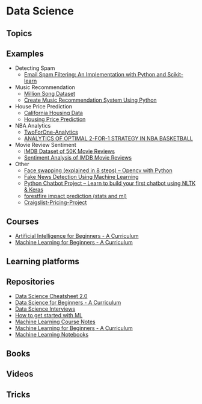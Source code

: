 # Data Science

## Topics 

## Examples
- Detecting Spam
    - [Email Spam Filtering: An Implementation with Python and Scikit-learn](https://www.kdnuggets.com/2017/03/email-spam-filtering-an-implementation-with-python-and-scikit-learn.html)
- Music Recommendation
    - [Million Song Dataset](http://millionsongdataset.com/)
    - [Create Music Recommendation System Using Python](https://towardsdatascience.com/create-music-recommendation-system-using-python-ce5401317159)
- House Price Prediction
    - [California Housing Data](https://www.kaggle.com/datasets/harrywang/housing)
    - [Housing Price Prediction](https://www.kaggle.com/code/harrywang/housing-price-prediction)
- NBA Analytics
    - [TwoForOne-Analytics](https://github.com/jayfeng1/TwoForOne-Analytics)
    - [ANALYTICS OF OPTIMAL 2-FOR-1 STRATEGY IN NBA BASKETBALL](https://racketracer.wordpress.com/2015/05/12/analytics-of-optimal-2-for-1-strategy-in-nba-basketball/)
- Movie Review Sentiment
    - [IMDB Dataset of 50K Movie Reviews](https://www.kaggle.com/datasets/lakshmi25npathi/imdb-dataset-of-50k-movie-reviews)
    - [Sentiment Analysis of IMDB Movie Reviews](https://www.kaggle.com/code/lakshmi25npathi/sentiment-analysis-of-imdb-movie-reviews/notebook)
- Other
    - [Face swapping (explained in 8 steps) – Opencv with Python](https://pysource.com/2019/05/28/face-swapping-explained-in-8-steps-opencv-with-python/)
    - [Fake News Detection Using Machine Learning](https://medium.com/swlh/fake-news-detection-using-machine-learning-69ff9050351f)
    - [Python Chatbot Project – Learn to build your first chatbot using NLTK & Keras](https://data-flair.training/blogs/python-chatbot-project/)
    - [forestfire impact prediction (stats and ml)](https://www.kaggle.com/code/psvishnu/forestfire-impact-prediction-stats-and-ml)
    - [Craigslist-Pricing-Project](https://github.com/jayfeng1/Craigslist-Pricing-Project)


## Courses
- [Artificial Intelligence for Beginners - A Curriculum](https://microsoft.github.io/AI-For-Beginners/)
- [Machine Learning for Beginners - A Curriculum](https://microsoft.github.io/ML-For-Beginners/#/)


## Learning platforms

## Repositories
- [Data Science Cheatsheet 2.0](https://github.com/aaronwangy/Data-Science-Cheatsheet)
- [Data Science for Beginners - A Curriculum](https://github.com/microsoft/Data-Science-For-Beginners)
- [Data Science Interviews](https://github.com/alexeygrigorev/data-science-interviews)
- [How to get started with ML](https://github.com/AssemblyAI-Examples/ML-Study-Guide)
- [Machine Learning Course Notes](https://github.com/dair-ai/ML-Course-Notes)
- [Machine Learning for Beginners - A Curriculum](https://github.com/microsoft/ML-For-Beginners)
- [Machine Learning Notebooks](https://github.com/dair-ai/ML-Notebooks)

## Books

## Videos

## Tricks



